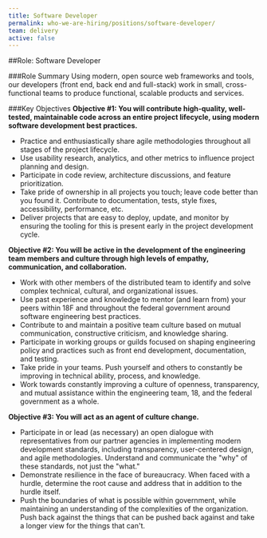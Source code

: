 ```yaml
---
title: Software Developer
permalink: who-we-are-hiring/positions/software-developer/
team: delivery
active: false
---
```

##Role: Software Developer

###Role Summary
Using modern, open source web frameworks and tools, our developers (front end, back end and full-stack) work in small, cross-functional teams to produce functional, scalable products and services.

###Key Objectives
**Objective #1: You will contribute high-quality, well-tested, maintainable code across an entire project lifecycle, using modern software development best practices.**
- Practice and enthusiastically share agile methodologies throughout all stages of the project lifecycle.
- Use usability research, analytics, and other metrics to influence project planning and design.
- Participate in code review, architecture discussions, and feature prioritization.
- Take pride of ownership in all projects you touch; leave code better than you found it. Contribute to documentation, tests, style fixes, accessibility, performance, etc.
- Deliver projects that are easy to deploy, update, and monitor by ensuring the tooling for this is present early in the project development cycle.

**Objective #2: You will be active in the development of the engineering team members and culture through high levels of empathy, communication, and collaboration.**
- Work with other members of the distributed team to identify and solve complex technical, cultural, and organizational issues.
- Use past experience and knowledge to mentor (and learn from) your peers within 18F and throughout the federal government around software engineering best practices.
- Contribute to and maintain a positive team culture based on mutual communication, constructive criticism, and knowledge sharing.
- Participate in working groups or guilds focused on shaping engineering policy and practices such as front end development, documentation, and testing.
- Take pride in your teams. Push yourself and others to constantly be improving in technical ability, process, and knowledge.
- Work towards constantly improving a culture of openness, transparency, and mutual assistance within the engineering team, 18, and the federal government as a whole.

**Objective #3: You will act as an agent of culture change.**
- Participate in or lead (as necessary) an open dialogue with representatives from our partner agencies in implementing modern development standards, including transparency, user-centered design, and agile methodologies. Understand and communicate the "why" of these standards, not just the "what."
- Demonstrate resilience in the face of bureaucracy. When faced with a hurdle, determine the root cause and address that in addition to the hurdle itself.
- Push the boundaries of what is possible within government, while maintaining an understanding of the complexities of the organization. Push back against the things that can be pushed back against and take a longer view for the things that can't.
